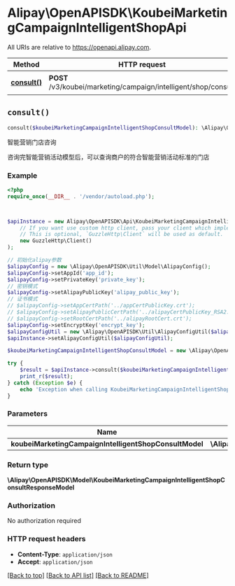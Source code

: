 # Alipay\OpenAPISDK\KoubeiMarketingCampaignIntelligentShopApi

All URIs are relative to https://openapi.alipay.com.

Method | HTTP request | Description
------------- | ------------- | -------------
[**consult()**](KoubeiMarketingCampaignIntelligentShopApi.md#consult) | **POST** /v3/koubei/marketing/campaign/intelligent/shop/consult | 智能营销门店咨询


## `consult()`

```php
consult($koubeiMarketingCampaignIntelligentShopConsultModel): \Alipay\OpenAPISDK\Model\KoubeiMarketingCampaignIntelligentShopConsultResponseModel
```

智能营销门店咨询

咨询完智能营销活动模型后，可以查询商户的符合智能营销活动标准的门店

### Example

```php
<?php
require_once(__DIR__ . '/vendor/autoload.php');



$apiInstance = new Alipay\OpenAPISDK\Api\KoubeiMarketingCampaignIntelligentShopApi(
    // If you want use custom http client, pass your client which implements `GuzzleHttp\ClientInterface`.
    // This is optional, `GuzzleHttp\Client` will be used as default.
    new GuzzleHttp\Client()
);

// 初始化alipay参数
$alipayConfig = new \Alipay\OpenAPISDK\Util\Model\AlipayConfig();
$alipayConfig->setAppId('app_id');
$alipayConfig->setPrivateKey('private_key');
// 密钥模式
$alipayConfig->setAlipayPublicKey('alipay_public_key');
// 证书模式
// $alipayConfig->setAppCertPath('../appCertPublicKey.crt');
// $alipayConfig->setAlipayPublicCertPath('../alipayCertPublicKey_RSA2.crt');
// $alipayConfig->setRootCertPath('../alipayRootCert.crt');
$alipayConfig->setEncryptKey('encrypt_key');
$alipayConfigUtil = new \Alipay\OpenAPISDK\Util\AlipayConfigUtil($alipayConfig);
$apiInstance->setAlipayConfigUtil($alipayConfigUtil);

$koubeiMarketingCampaignIntelligentShopConsultModel = new \Alipay\OpenAPISDK\Model\KoubeiMarketingCampaignIntelligentShopConsultModel(); // \Alipay\OpenAPISDK\Model\KoubeiMarketingCampaignIntelligentShopConsultModel

try {
    $result = $apiInstance->consult($koubeiMarketingCampaignIntelligentShopConsultModel);
    print_r($result);
} catch (Exception $e) {
    echo 'Exception when calling KoubeiMarketingCampaignIntelligentShopApi->consult: ', $e->getMessage(), PHP_EOL;
}
```

### Parameters

Name | Type | Description  | Notes
------------- | ------------- | ------------- | -------------
 **koubeiMarketingCampaignIntelligentShopConsultModel** | **\Alipay\OpenAPISDK\Model\KoubeiMarketingCampaignIntelligentShopConsultModel**|  | [optional]

### Return type

**\Alipay\OpenAPISDK\Model\KoubeiMarketingCampaignIntelligentShopConsultResponseModel**

### Authorization

No authorization required

### HTTP request headers

- **Content-Type**: `application/json`
- **Accept**: `application/json`

[[Back to top]](#) [[Back to API list]](../../README.md#api-endpoints)
[[Back to README]](../../README.md)
